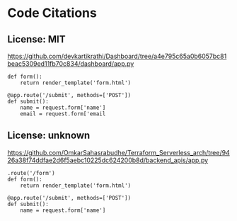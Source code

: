 # Code Citations

## License: MIT

<https://github.com/devkartikrathi/Dashboard/tree/a4e795c65a0b6057bc81beac5309ed11fb70c834/dashboard/app.py>

```
def form():
    return render_template('form.html')

@app.route('/submit', methods=['POST'])
def submit():
    name = request.form['name']
    email = request.form['email
```

## License: unknown

<https://github.com/OmkarSahasrabudhe/Terraform_Serverless_arch/tree/9426a38f74ddfae2d6f5aebc10225dc624200b8d/backend_apis/app.py>

```
.route('/form')
def form():
    return render_template('form.html')

@app.route('/submit', methods=['POST'])
def submit():
    name = request.form['name']
```
